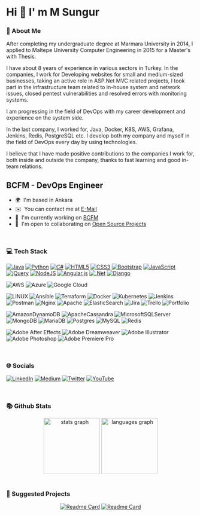 
Hi 👋 I' m M Sungur
===============================

<h3>💫 About Me</h3>
After completing my undergraduate degree at Marmara University in 2014, I applied to Maltepe University Computer Engineering in 2015 for a Master's with Thesis.

I have about 8 years of experience in various sectors in Turkey. In the companies, I work for
Developing websites for small and medium-sized businesses, taking an active role in ASP.Net MVC related projects,
I took part in the infrastructure team related to in-house system and network issues, closed pentest vulnerabilities and resolved errors with monitoring systems.

I am progressing in the field of DevOps with my career development and experience on the system side.

In the last company, I worked for, Java, Docker, K8S, AWS, Grafana, Jenkins, Redis, PostgreSQL etc. I develop both my company and myself in the field of DevOps every day by using technologies.

I believe that I have made positive contributions to the companies I work for, both inside and outside the company, thanks to fast learning and good in-team relations.

BCFM - DevOps Engineer
--------------------------------------

* 🌍  I'm based in Ankara
* ✉️  You can contact me at [E-Mail](mailto:mehmetsungur90@gmail.com)
* 🚀  I'm currently working on [BCFM](https://bestcloudfor.me/)
* 🤝  I'm open to collaborating on [Open Source Projects](https://www.linux.org/)
<br>
<h3>💻 Tech Stack</h3>
<p> 
  <a href="https://www.java.com/tr/"><img src="https://img.shields.io/badge/java-%23ED8B00.svg?style=for-the-badge&amp;logo=java&amp;logoColor=white" alt="Java"></a> <a href="https://www.python.org/"><img src="https://img.shields.io/badge/python-3670A0?style=for-the-badge&amp;logo=python&amp;logoColor=ffdd54" alt="Python"></a> <a href="https://learn.microsoft.com/en-us/dotnet/csharp/"><img src="https://img.shields.io/badge/c%23-%23239120.svg?style=for-the-badge&amp;logo=c-sharp&amp;logoColor=white" alt="C#"></a> <a href="https://tr.wikipedia.org/wiki/HTML5"><img src="https://img.shields.io/badge/html5-%23E34F26.svg?style=for-the-badge&amp;logo=html5&amp;logoColor=white" alt="HTML5"></a> <a href="https://en.wikipedia.org/wiki/CSS"><img src="https://img.shields.io/badge/css3-%231572B6.svg?style=for-the-badge&amp;logo=css3&amp;logoColor=white" alt="CSS3"></a> <a href="https://getbootstrap.com/"><img src="https://img.shields.io/badge/bootstrap-%23563D7C.svg?style=for-the-badge&amp;logo=bootstrap&amp;logoColor=white" alt="Bootstrap"></a> <a href="https://www.javascript.com/"><img src="https://img.shields.io/badge/javascript-%23323330.svg?style=for-the-badge&amp;logo=javascript&amp;logoColor=%23F7DF1E" alt="JavaScript"></a> <a href="https://jquery.com/"><img src="https://img.shields.io/badge/jquery-%230769AD.svg?style=for-the-badge&amp;logo=jquery&amp;logoColor=white" alt="jQuery"></a> <a href="https://nodejs.org/en"><img src="https://img.shields.io/badge/node.js-6DA55F?style=for-the-badge&amp;logo=node.js&amp;logoColor=white" alt="NodeJS"></a> <a href="https://angularjs.org/"><img src="https://img.shields.io/badge/angular.js-%23E23237.svg?style=for-the-badge&amp;logo=angularjs&amp;logoColor=white" alt="Angular.js"></a> <a href="https://learn.microsoft.com/tr-tr/dotnet/welcome"><img src="https://img.shields.io/badge/.NET-5C2D91?style=for-the-badge&amp;logo=.net&amp;logoColor=white" alt=".Net"></a> <a href="https://www.djangoproject.com/"><img src="https://img.shields.io/badge/django-%23092E20.svg?style=for-the-badge&amp;logo=django&amp;logoColor=white" alt="Django"></a> 
  
  <img src="https://img.shields.io/badge/AWS-%23FF9900.svg?style=for-the-badge&amp;logo=amazon-aws&amp;logoColor=white" alt="AWS"> <img src="https://img.shields.io/badge/azure-%230072C6.svg?style=for-the-badge&amp;logo=azure-devops&amp;logoColor=white" alt="Azure"> <img src="https://img.shields.io/badge/Google%20Cloud-%234285F4.svg?style=for-the-badge&amp;logo=google-cloud&amp;logoColor=white" alt="Google Cloud">
  
  <img src="https://img.shields.io/badge/Linux-FCC624?style=for-the-badge&amp;logo=linux&amp;logoColor=black" alt="LINUX"> <img src="https://img.shields.io/badge/ansible-%231A1918.svg?style=for-the-badge&amp;logo=ansible&amp;logoColor=white" alt="Ansible"> <img src="https://img.shields.io/badge/terraform-%235835CC.svg?style=for-the-badge&amp;logo=terraform&amp;logoColor=white" alt="Terraform"> <img src="https://img.shields.io/badge/docker-%230db7ed.svg?style=for-the-badge&amp;logo=docker&amp;logoColor=white" alt="Docker"> <img src="https://img.shields.io/badge/kubernetes-%23326ce5.svg?style=for-the-badge&amp;logo=kubernetes&amp;logoColor=white" alt="Kubernetes"> <img src="https://img.shields.io/badge/jenkins-%232C5263.svg?style=for-the-badge&amp;logo=jenkins&amp;logoColor=white" alt="Jenkins"> <img src="https://img.shields.io/badge/Postman-FF6C37?style=for-the-badge&amp;logo=postman&amp;logoColor=white" alt="Postman"> <img src="https://img.shields.io/badge/nginx-%23009639.svg?style=for-the-badge&amp;logo=nginx&amp;logoColor=white" alt="Nginx"> <img src="https://img.shields.io/badge/apache-%23D42029.svg?style=for-the-badge&amp;logo=apache&amp;logoColor=white" alt="Apache"> <img src="https://img.shields.io/badge/-ElasticSearch-005571?style=for-the-badge&amp;logo=elasticsearch" alt="ElasticSearch"> <img src="https://img.shields.io/badge/jira-%230A0FFF.svg?style=for-the-badge&amp;logo=jira&amp;logoColor=white" alt="Jira"> <img src="https://img.shields.io/badge/Trello-%23026AA7.svg?style=for-the-badge&amp;logo=Trello&amp;logoColor=white" alt="Trello"> <img src="https://img.shields.io/badge/Portfolio-%23000000.svg?style=for-the-badge&amp;logo=firefox&amp;logoColor=#FF7139" alt="Portfolio"> 
  
  <img src="https://img.shields.io/badge/Amazon%20DynamoDB-4053D6?style=for-the-badge&amp;logo=Amazon%20DynamoDB&amp;logoColor=white" alt="AmazonDynamoDB"> <img src="https://img.shields.io/badge/cassandra-%231287B1.svg?style=for-the-badge&amp;logo=apache-cassandra&amp;logoColor=white" alt="ApacheCassandra"> <img src="https://img.shields.io/badge/Microsoft%20SQL%20Sever-CC2927?style=for-the-badge&amp;logo=microsoft%20sql%20server&amp;logoColor=white" alt="MicrosoftSQLServer"> <img src="https://img.shields.io/badge/MongoDB-%234ea94b.svg?style=for-the-badge&amp;logo=mongodb&amp;logoColor=white" alt="MongoDB"> <img src="https://img.shields.io/badge/MariaDB-003545?style=for-the-badge&amp;logo=mariadb&amp;logoColor=white" alt="MariaDB"> <img src="https://img.shields.io/badge/postgres-%23316192.svg?style=for-the-badge&amp;logo=postgresql&amp;logoColor=white" alt="Postgres"> <img src="https://img.shields.io/badge/mysql-%2300f.svg?style=for-the-badge&amp;logo=mysql&amp;logoColor=white" alt="MySQL"> <img src="https://img.shields.io/badge/redis-%23DD0031.svg?style=for-the-badge&amp;logo=redis&amp;logoColor=white" alt="Redis"> 
  
  <img src="https://img.shields.io/badge/Adobe%20After%20Effects-9999FF.svg?style=for-the-badge&amp;logo=Adobe%20After%20Effects&amp;logoColor=white" alt="Adobe After Effects"> <img src="https://img.shields.io/badge/Adobe%20Dreamweaver-FF61F6.svg?style=for-the-badge&amp;logo=Adobe%20Dreamweaver&amp;logoColor=white" alt="Adobe Dreamweaver"> <img src="https://img.shields.io/badge/adobeillustrator-%23FF9A00.svg?style=for-the-badge&amp;logo=adobeillustrator&amp;logoColor=white" alt="Adobe Illustrator"> <img src="https://img.shields.io/badge/adobephotoshop-%2331A8FF.svg?style=for-the-badge&amp;logo=adobephotoshop&amp;logoColor=white" alt="Adobe Photoshop"> <img src="https://img.shields.io/badge/Adobe%20Premiere%20Pro-9999FF.svg?style=for-the-badge&amp;logo=Adobe%20Premiere%20Pro&amp;logoColor=white" alt="Adobe Premiere Pro"> 
</p><br>

<h3>🌐 Socials</h3>
<p><a href="https://linkedin.com/in/mehmetsungur"><img src="https://img.shields.io/badge/LinkedIn-%230077B5.svg?logo=linkedin&amp;logoColor=white" alt="LinkedIn"></a> <a href="https://medium.com/@mehmetsungur90"><img src="https://img.shields.io/badge/Medium-12100E?logo=medium&amp;logoColor=white" alt="Medium"></a> <a href="https://twitter.com/msungur90"><img src="https://img.shields.io/badge/Twitter-%231DA1F2.svg?logo=Twitter&amp;logoColor=white" alt="Twitter"></a> <a href="https://youtube.com/@msungur"><img src="https://img.shields.io/badge/YouTube-%23FF0000.svg?logo=YouTube&amp;logoColor=white" alt="YouTube"></a></p><br>

<h3>📚 Github Stats</h3>
<div align="center">
  <img src="https://github-readme-stats.vercel.app/api?username=mehmetsungur&hide_title=false&hide_rank=false&show_icons=true&include_all_commits=true&count_private=true&disable_animations=false&theme=dracula&locale=en&hide_border=false" height="150" alt="stats graph"  />  <img src="https://github-readme-stats.vercel.app/api/top-langs?username=mehmetsungur&locale=en&hide_title=false&layout=compact&card_width=395&langs_count=5&theme=dracula&hide_border=false" height="150" alt="languages graph"  />
</div><br>

<h3>💖 Suggested Projects</h3>
<div align="center">
  
  [![Readme Card](https://github-readme-stats.vercel.app/api/pin/?username=mehmetsungur&repo=OM)](https://github.com/mehmetsungur/OM) [![Readme Card](https://github-readme-stats.vercel.app/api/pin/?username=mehmetsungur&repo=MyEvernote)](https://github.com/mehmetsungur/MyEvernote)
</div>
